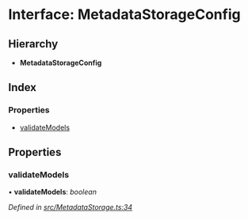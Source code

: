 
# Interface: MetadataStorageConfig

## Hierarchy

* **MetadataStorageConfig**

## Index

### Properties

* [validateModels](metadatastorageconfig.md#validatemodels)

## Properties

###  validateModels

• **validateModels**: *boolean*

*Defined in [src/MetadataStorage.ts:34](https://github.com/wovalle/fireorm/blob/ad1a9c5/src/MetadataStorage.ts#L34)*
